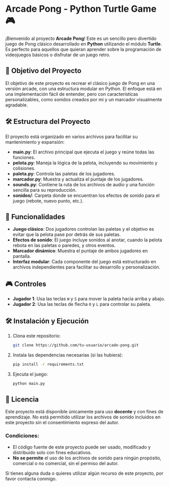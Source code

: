 # Arcade Pong - Python Turtle Game 🎮

¡Bienvenido al proyecto **Arcade Pong**! Este es un sencillo pero divertido juego de Pong clásico desarrollado en **Python** utilizando el módulo **Turtle**. Es perfecto para aquellos que quieran aprender sobre la programación de videojuegos básicos o disfrutar de un juego retro.

## 🎯 Objetivo del Proyecto

El objetivo de este proyecto es recrear el clásico juego de Pong en una versión arcade, con una estructura modular en Python. El enfoque está en una implementación fácil de entender, pero con características personalizables, como sonidos creados por mi y un marcador visualmente agradable.

## 🛠️ Estructura del Proyecto

El proyecto está organizado en varios archivos para facilitar su mantenimiento y expansión:

- **main.py**: El archivo principal que ejecuta el juego y reúne todas las funciones.
- **pelota.py**: Maneja la lógica de la pelota, incluyendo su movimiento y colisiones.
- **paleta.py**: Controla las paletas de los jugadores.
- **marcador.py**: Muestra y actualiza el puntaje de los jugadores.
- **sounds.py**: Contiene la ruta de los archivos de audio y una función sencilla para su reproducción.
- **sonidos/**: Carpeta donde se encuentran los efectos de sonido para el juego (rebote, nuevo punto, etc.).

## 🚀 Funcionalidades

- **Juego clásico**: Dos jugadores controlan las paletas y el objetivo es evitar que la pelota pase por detrás de sus paletas.
- **Efectos de sonido**: El juego incluye sonidos al anotar, cuando la pelota rebota en las paletas o paredes, y otros eventos.
- **Marcador dinámico**: Muestra el puntaje de ambos jugadores en pantalla.
- **Interfaz modular**: Cada componente del juego está estructurado en archivos independientes para facilitar su desarrollo y personalización.

## 🎮 Controles

- **Jugador 1**: Usa las teclas `W` y `S` para mover la paleta hacia arriba y abajo.
- **Jugador 2**: Usa las teclas de flecha `O` y `L` para controlar su paleta.

## 🛠️ Instalación y Ejecución

1. Clona este repositorio:
   ```bash
   git clone https://github.com/tu-usuario/arcade-pong.git
   
2. Instala las dependencias necesarias (si las hubiera):
   ```bash
   pip install -r requirements.txt

3. Ejecuta el juego:
   ```bash
   python main.py

## 📝 Licencia

Este proyecto está disponible únicamente para uso **docente** y con fines de aprendizaje. No está permitido utilizar los archivos de sonido incluidos en este proyecto sin el consentimiento expreso del autor.

### Condiciones:
- El código fuente de este proyecto puede ser usado, modificado y distribuido solo con fines educativos.
- **No se permite** el uso de los archivos de sonido para ningún propósito, comercial o no comercial, sin el permiso del autor.

Si tienes alguna duda o quieres utilizar algún recurso de este proyecto, por favor contacta conmigo.
